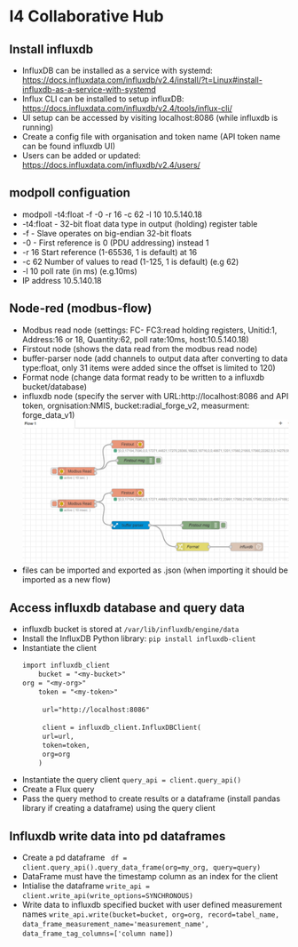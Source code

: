 # I4 Collaborative Hub

## Install influxdb
- InfluxDB can be installed as a service with systemd:
    https://docs.influxdata.com/influxdb/v2.4/install/?t=Linux#install-influxdb-as-a-service-with-systemd
- Influx CLI can be installed to setup influxDB:
    https://docs.influxdata.com/influxdb/v2.4/tools/influx-cli/
- UI setup can be accessed by visiting localhost:8086 (while influxdb is running)
- Create a config file with organisation and token name (API token name can be found influxdb UI)
- Users can be added or updated:
    https://docs.influxdata.com/influxdb/v2.4/users/
    
## modpoll configuation
- modpoll -t4:float -f -0 -r 16 -c 62 -l 10 10.5.140.18
- -t4:float - 32-bit float data type in output (holding) register table
- -f - Slave operates on big-endian 32-bit floats
- -0 - First reference is 0 (PDU addressing) instead 1
- -r 16 Start reference (1-65536, 1 is default) at 16
- -c 62 Number of values to read (1-125, 1 is default) (e.g 62)
- -l 10 poll rate (in ms) (e.g.10ms)
- IP address 10.5.140.18

## Node-red (modbus-flow)
- Modbus read node (settings: FC- FC3:read holding registers, Unitid:1, Address:16 or 18, Quantity:62, poll rate:10ms, host:10.5.140.18)
- Firstout node (shows the data read from the modbus read node)
- buffer-parser node (add channels to output data after converting to data type:float, only 31 items were added since the offset is limited to 120)
- Format node (change data format ready to be written to a influxdb bucket/database)
- influxdb node (specify the server with URL:http://localhost:8086 and API token, orgnisation:NMIS, bucket:radial_forge_v2, measurment: forge_data_v1)
![modbus_flow](images/modbus_flow_node_red.PNG)
- files can be imported and exported as .json (when importing it should be imported as a new flow)

## Access influxdb database and query data
- influxdb bucket is stored at 
    ```/var/lib/influxdb/engine/data```
- Install the InfluxDB Python library:
    ```pip install influxdb-client```
- Instantiate the client
    ```
	import influxdb_client
    	bucket = "<my-bucket>"
   	org = "<my-org>"      
    	token = "<my-token>"  

    	 url="http://localhost:8086"

    	 client = influxdb_client.InfluxDBClient(
    	 url=url,
    	 token=token,
    	 org=org
    	)
     ```
- Instantiate the query client
    ```query_api = client.query_api()```
- Create a Flux query
- Pass the query method to create results or a dataframe (install pandas library if creating a dataframe) using the query client

## Influxdb write data into pd dataframes
- Create a pd dataframe
``` df = client.query_api().query_data_frame(org=my_org, query=query)```
- DataFrame must have the timestamp column as an index for the client
- Intialise the dataframe
```write_api = client.write_api(write_options=SYNCHRONOUS)```
- Write data to influxdb specified bucket with user defined measurement names
```write_api.write(bucket=bucket, org=org, record=tabel_name, data_frame_measurement_name='measurement_name',```
                    ```data_frame_tag_columns=['column name])```
